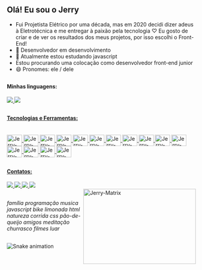 ##  Olá! Eu sou o Jerry
- Fui Projetista Elétrico por uma década, mas em 2020 decidi dizer adeus à Eletrotécnica e me entregar à paixão pela tecnologia ♡
  Eu gosto de criar e de ver os resultados dos meus projetos, por isso escolhi o Front-End!
- 🔭 Desenvolvedor em desenvolvimento
- 🌱 Atualmente estou estudando javascript
- Estou procurando uma colocação como desenvolvedor front-end junior
- 😄 Pronomes: ele / dele

 ##
 #### Minhas linguagens:
<div>
  <a href="https://github.com/jerry-themachine/jerry-themachine">
  <img heigth="180em" src="https://github-readme-stats.vercel.app/api?username=jerry-themachine&show_icons=true&theme=highcontrast&include_all_commits=true&count_private=true"/>
   <img heigth="180em" src="https://github-readme-stats.vercel.app/api/top-langs/?username=jerry-themachine&layout=compact&langs_count=16&theme=highcontrast"/>
</div>

  ##
  ####  Tecnologias e Ferramentas:

<div style = "display: inline_block"> <br>
  <img align="center" alt="Jerry-Linux" height="30" width="40" src="https://cdn.jsdelivr.net/gh/devicons/devicon/icons/linux/linux-original.svg">
  <img align="center" alt="Jerry-Debian" height="30" width="40" src="https://cdn.jsdelivr.net/gh/devicons/devicon/icons/debian/debian-original.svg">
  <img align="center" alt="Jerry-VS-Code" height="30" width="40" src="https://cdn.jsdelivr.net/gh/devicons/devicon/icons/vscode/vscode-original.svg">
  <img align="center" alt="Jerry-Git" height="30" width="40" src="https://cdn.jsdelivr.net/gh/devicons/devicon/icons/git/git-original.svg">  
  <img align="center" alt="Jerry-Mysql" height="30" width="40" src="https://cdn.jsdelivr.net/gh/devicons/devicon/icons/mysql/mysql-original.svg">
  <img align="center" alt="Jerry-Postgresql" height="30" width="40" src="https://cdn.jsdelivr.net/gh/devicons/devicon/icons/postgresql/postgresql-original.svg">
  <img align="center" alt="Jerry-Tomcat" height="30" width="40" src="https://cdn.jsdelivr.net/gh/devicons/devicon/icons/tomcat/tomcat-original.svg">
  <img align="center" alt="Jerry-Java" height="30" width="40" src="https://cdn.jsdelivr.net/gh/devicons/devicon/icons/java/java-original.svg">
  <img align="center" alt="Jerry-Js" height="30" width="40" src="https://cdn.jsdelivr.net/gh/devicons/devicon/icons/javascript/javascript-original.svg">
  <img align="center" alt="Jerry-HTML" height="30" width="40" src="https://cdn.jsdelivr.net/gh/devicons/devicon/icons/html5/html5-original.svg">
  <img align="center" alt="Jerry-CSS" height="30" width="40" src="https://cdn.jsdelivr.net/gh/devicons/devicon/icons/css3/css3-original.svg">
  <img align="center" alt="Jerry-Gimp" height="30" width="40" src="https://cdn.jsdelivr.net/gh/devicons/devicon/icons/gimp/gimp-original.svg">
  <img align="center" alt="Jerry-Bootstrap" height="30" width="40" src="https://cdn.jsdelivr.net/gh/devicons/devicon/icons/bootstrap/bootstrap-original.svg">
  <img align="center" alt="Jerry-Node.js" height="30" width="40" src="https://cdn.jsdelivr.net/gh/devicons/devicon/icons/nodejs/nodejs-original.svg">
  <img align="center" alt="Jerry-Jquery" height="30" width="40" src="https://cdn.jsdelivr.net/gh/devicons/devicon/icons/jquery/jquery-original.svg"> 
</div>

  ##
  #### Contatos:

<div>
  <a href="https://www.instagram.com/je.rr.y_33" alt="Instagram" target="_blank">
  <img src = "https://img.shields.io/badge/-Instagram-DF0174?style=for-the-badge&labelColor=DF0174&logo=instagram&logoColor=white&link=https://www.instagram.com/USERNAME">
</a>

  <a href="https://www.linkedin.com/feed/" alt="Linkedin" target="_blank">
  <img src = "https://img.shields.io/badge/-Linkedin-01A9DB?style=for-the-badge&labelColor=DF0174?&logo=linkedin&logoColor=white&link=https://www.linkedin.com/Jerry William ">
</a>

  <a href="mailto:wilguepardo@gmail.com" alt="Gmail" target="_blank">
  <img src = "https://img.shields.io/badge/-Gmail-DF0101?style=for-the-badge&labelColor=DF0174?&logo=gmail&logoColor=white&link=https://www.gmail.com/USERNAME" >
</a>

  <a href="https://t.me/jerry_will" alt="Telegram" target="_blank">
  <img src = "https://img.shields.io/badge/-Telegram-01A9DB?style=for-the-badge&labelColor=DF0174?&logo=telegram&logoColor=white&link=https://www.telegram.com/Jerry William ">
</a>

</div>

<div style="display: inline_block">

 <img align="right" alt="Jerry-Matrix" height="200" width="300" src="https://upload.wikimedia.org/wikipedia/commons/f/f6/Desbordamiento_Octeto_Byte_Overflow.gif">
</div>

  ##
  <i>família programação musica javascript bike limonada html natureza corrida css pão-de-queijo amigos meditação churrasco filmes luar</i>

  ##
![Snake animation](https://github.com/jerry-themachine/jerry-themachine/blob/output/github-contribution-grid-snake.svg)
